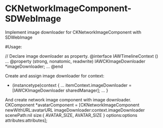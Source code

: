 # CKNetworkImageComponent-SDWebImage

Implement image downloader for CKNetworkImageComponent with SDWebImage

#Usage:

// Declare image downloader as property.
@interface IAWTimelineContext ()
…
@property (strong, nonatomic, readwrite) IAWCKImageDownloader *imageDownloader;
…
@end

Create and assign image downloader for context:
+ (instancetype)context {
	…
	itemContext.imageDownloader = [IAWCKImageDownloader sharedManager];
	…
}

And create network image component with image downloader.
CKComponent *avatarComponent = [CKNetworkImageComponent newWithURL:avatarURL
	                                                   imageDownloader:context.imageDownloader
	                                                         scenePath:nil
	                                                              size:{ AVATAR_SIZE, AVATAR_SIZE }
	                                                           options:options
	                                                        attributes:attributes];